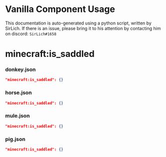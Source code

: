 # Vanilla Component Usage
This documentation is auto-generated using a python script, written by SirLich. If there is an issue, please bring it to his attention by contacting him on discord: `SirLich#1658`

# minecraft:is_saddled
### donkey.json
```JSON
"minecraft:is_saddled": {}
```

### horse.json
```JSON
"minecraft:is_saddled": {}
```

### mule.json
```JSON
"minecraft:is_saddled": {}
```

### pig.json
```JSON
"minecraft:is_saddled": {}
```

